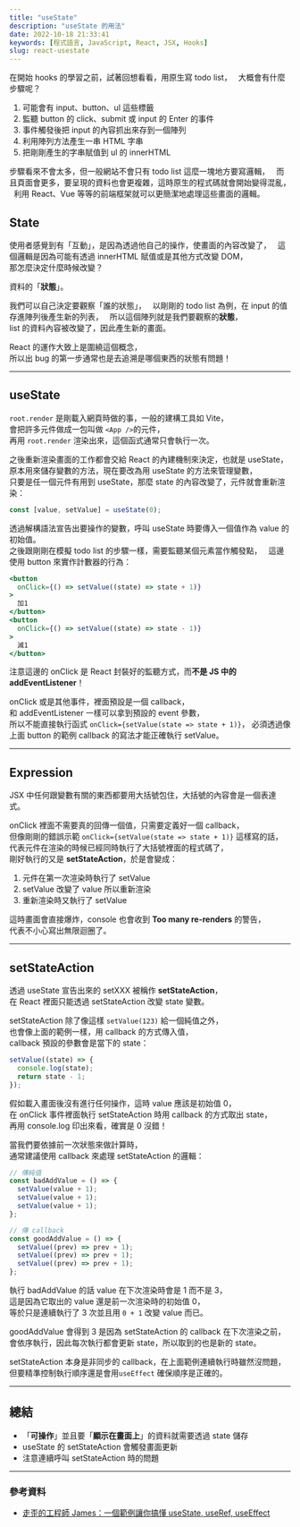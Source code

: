 ```yaml
---
title: "useState"
description: "useState 的用法"
date: 2022-10-18 21:33:41
keywords: [程式語言, JavaScript, React, JSX, Hooks]
slug: react-usestate
---
```


在開始 hooks 的學習之前，試著回想看看，用原生寫 todo list，  
大概會有什麼步驟呢？

1. 可能會有 input、button、ul 這些標籤
2. 監聽 button 的 click、submit 或 input 的 Enter 的事件
3. 事件觸發後把 input 的內容抓出來存到一個陣列
4. 利用陣列方法產生一串 HTML 字串
5. 把剛剛產生的字串賦值到 ul 的 innerHTML

步驟看來不會太多，但一般網站不會只有 todo list 這麼一塊地方要寫邏輯，  
而且頁面會更多，要呈現的資料也會更複雜，這時原生的程式碼就會開始變得混亂，  
利用 React、Vue 等等的前端框架就可以更簡潔地處理這些畫面的邏輯。

## State

使用者感覺到有「互動」，是因為透過他自己的操作，使畫面的內容改變了，  
這個邏輯是因為可能有透過 innerHTML 賦值或是其他方式改變 DOM，  
那怎麼決定什麼時候改變？

資料的「**狀態**」。

我們可以自己決定要觀察「誰的狀態」，  
以剛剛的 todo list 為例，在 input 的值存進陣列後產生新的列表，  
所以這個陣列就是我們要觀察的**狀態**，  
list 的資料內容被改變了，因此產生新的畫面。

React 的運作大致上是圍繞這個概念，  
所以出 bug 的第一步通常也是去追溯是哪個東西的狀態有問題！

---

## useState

`root.render` 是剛載入網頁時做的事，一般的建構工具如 Vite，  
會把許多元件做成一包叫做 `<App />`的元件，  
再用 `root.render` 渲染出來，這個函式通常只會執行一次。

之後重新渲染畫面的工作都會交給 React 的內建機制來決定，也就是 useState，  
原本用來儲存變數的方法，現在要改為用 useState 的方法來管理變數，  
只要是任一個元件有用到 useState，那麼 state 的內容改變了，元件就會重新渲染：

```jsx
const [value, setValue] = useState(0);
```

透過解構語法宣告出要操作的變數，呼叫 useState 時要傳入一個值作為 value 的初始值。  
之後跟剛剛在模擬 todo list 的步驟一樣，需要監聽某個元素當作觸發點，  
這邊使用 button 來實作計數器的行為：

```jsx
<button
  onClick={() => setValue((state) => state + 1)}
>
  加1
</button>
<button
  onClick={() => setValue((state) => state - 1)}
>
  減1
</button>
```

注意這邊的 onClick 是 React 封裝好的監聽方式，而**不是 JS 中的 addEventListener**！

onClick 或是其他事件，裡面預設是一個 callback，  
和 addEventListener 一樣可以拿到預設的 event 參數，  
所以不能直接執行函式 `onClick={setValue(state => state + 1)}`，
必須透過像上面 button 的範例 callback 的寫法才能正確執行 setValue。

---

## Expression

JSX 中任何跟變數有關的東西都要用大括號包住，大括號的內容會是一個表達式。

onClick 裡面不需要真的回傳一個值，只需要定義好一個 callback，  
但像剛剛的錯誤示範 `onClick={setValue(state => state + 1)}` 這樣寫的話，  
代表元件在渲染的時候已經同時執行了大括號裡面的程式碼了，  
剛好執行的又是 **setStateAction**，於是會變成：

1. 元件在第一次渲染時執行了 setValue
2. setValue 改變了 value 所以重新渲染
3. 重新渲染時又執行了 setValue

這時畫面會直接爆炸，console 也會收到 **Too many re-renders** 的警告，  
代表不小心寫出無限迴圈了。

---

## setStateAction

透過 useState 宣告出來的 setXXX 被稱作 **setStateAction**，  
在 React 裡面只能透過 setStateAction 改變 state 變數。

setStateAction 除了像這樣 `setValue(123)` 給一個純值之外，  
也會像上面的範例一樣，用 callback 的方式傳入值，  
callback 預設的參數會是當下的 state：

```jsx
setValue((state) => {
  console.log(state);
  return state - 1;
});
```

假如載入畫面後沒有進行任何操作，這時 value 應該是初始值 0，  
在 onClick 事件裡面執行 setStateAction 時用 callback 的方式取出 state，  
再用 console.log 印出來看，確實是 0 沒錯！

當我們要依據前一次狀態來做計算時，  
通常建議使用 callback 來處理 setStateAction 的邏輯：

```jsx
// 傳純值
const badAddValue = () => {
  setValue(value + 1);
  setValue(value + 1);
  setValue(value + 1);
};

// 傳 callback
const goodAddValue = () => {
  setValue((prev) => prev + 1);
  setValue((prev) => prev + 1);
  setValue((prev) => prev + 1);
};
```

執行 badAddValue 的話 value 在下次渲染時會是 1 而不是 3，  
這是因為它取出的 value 還是前一次渲染時的初始值 0，  
等於只是連續執行了 3 次並且用 `0 + 1` 改變 value 而已。

goodAddValue 會得到 3 是因為 setStateAction 的 callback 在下次渲染之前，  
會依序執行，因此每次執行都會更新 state，所以取到的也是新的 state。

setStateAction 本身是非同步的 callback，在上面範例連續執行時雖然沒問題，  
但要精準控制執行順序還是會用`useEffect` 確保順序是正確的。

---

## 總結

- 「**可操作**」並且要「**顯示在畫面上**」的資料就需要透過 state 儲存
- useState 的 setStateAction 會觸發畫面更新
- 注意連續呼叫 setStateAction 時的問題

---

### 參考資料

- [走歪的工程師 James：一個範例讓你搞懂 useState, useRef, useEffect](https://www.youtube.com/watch?v=q0C5g4WIrKU)
